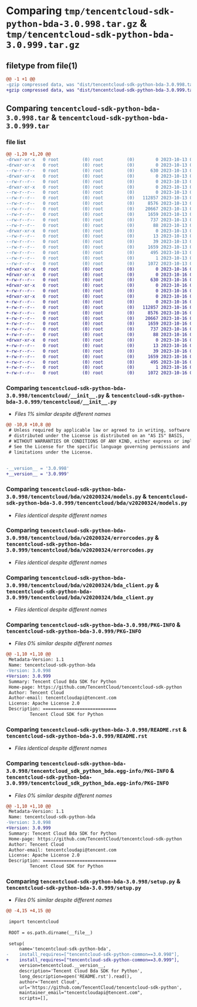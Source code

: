 # Comparing `tmp/tencentcloud-sdk-python-bda-3.0.998.tar.gz` & `tmp/tencentcloud-sdk-python-bda-3.0.999.tar.gz`

## filetype from file(1)

```diff
@@ -1 +1 @@
-gzip compressed data, was "dist/tencentcloud-sdk-python-bda-3.0.998.tar", last modified: Fri Oct 13 00:21:05 2023, max compression
+gzip compressed data, was "dist/tencentcloud-sdk-python-bda-3.0.999.tar", last modified: Mon Oct 16 00:20:21 2023, max compression
```

## Comparing `tencentcloud-sdk-python-bda-3.0.998.tar` & `tencentcloud-sdk-python-bda-3.0.999.tar`

### file list

```diff
@@ -1,20 +1,20 @@
-drwxr-xr-x   0 root         (0) root         (0)        0 2023-10-13 00:21:05.000000 tencentcloud-sdk-python-bda-3.0.998/
-drwxr-xr-x   0 root         (0) root         (0)        0 2023-10-13 00:21:05.000000 tencentcloud-sdk-python-bda-3.0.998/tencentcloud/
--rw-r--r--   0 root         (0) root         (0)      630 2023-10-13 00:21:04.000000 tencentcloud-sdk-python-bda-3.0.998/tencentcloud/__init__.py
-drwxr-xr-x   0 root         (0) root         (0)        0 2023-10-13 00:21:05.000000 tencentcloud-sdk-python-bda-3.0.998/tencentcloud/bda/
--rw-r--r--   0 root         (0) root         (0)        0 2023-10-13 00:21:04.000000 tencentcloud-sdk-python-bda-3.0.998/tencentcloud/bda/__init__.py
-drwxr-xr-x   0 root         (0) root         (0)        0 2023-10-13 00:21:05.000000 tencentcloud-sdk-python-bda-3.0.998/tencentcloud/bda/v20200324/
--rw-r--r--   0 root         (0) root         (0)        0 2023-10-13 00:21:04.000000 tencentcloud-sdk-python-bda-3.0.998/tencentcloud/bda/v20200324/__init__.py
--rw-r--r--   0 root         (0) root         (0)   112857 2023-10-13 00:21:04.000000 tencentcloud-sdk-python-bda-3.0.998/tencentcloud/bda/v20200324/models.py
--rw-r--r--   0 root         (0) root         (0)     8576 2023-10-13 00:21:04.000000 tencentcloud-sdk-python-bda-3.0.998/tencentcloud/bda/v20200324/errorcodes.py
--rw-r--r--   0 root         (0) root         (0)    20667 2023-10-13 00:21:04.000000 tencentcloud-sdk-python-bda-3.0.998/tencentcloud/bda/v20200324/bda_client.py
--rw-r--r--   0 root         (0) root         (0)     1659 2023-10-13 00:21:05.000000 tencentcloud-sdk-python-bda-3.0.998/PKG-INFO
--rw-r--r--   0 root         (0) root         (0)      737 2023-10-13 00:21:04.000000 tencentcloud-sdk-python-bda-3.0.998/README.rst
--rw-r--r--   0 root         (0) root         (0)       88 2023-10-13 00:21:05.000000 tencentcloud-sdk-python-bda-3.0.998/setup.cfg
-drwxr-xr-x   0 root         (0) root         (0)        0 2023-10-13 00:21:05.000000 tencentcloud-sdk-python-bda-3.0.998/tencentcloud_sdk_python_bda.egg-info/
--rw-r--r--   0 root         (0) root         (0)       13 2023-10-13 00:21:05.000000 tencentcloud-sdk-python-bda-3.0.998/tencentcloud_sdk_python_bda.egg-info/top_level.txt
--rw-r--r--   0 root         (0) root         (0)       39 2023-10-13 00:21:05.000000 tencentcloud-sdk-python-bda-3.0.998/tencentcloud_sdk_python_bda.egg-info/requires.txt
--rw-r--r--   0 root         (0) root         (0)     1659 2023-10-13 00:21:05.000000 tencentcloud-sdk-python-bda-3.0.998/tencentcloud_sdk_python_bda.egg-info/PKG-INFO
--rw-r--r--   0 root         (0) root         (0)      495 2023-10-13 00:21:05.000000 tencentcloud-sdk-python-bda-3.0.998/tencentcloud_sdk_python_bda.egg-info/SOURCES.txt
--rw-r--r--   0 root         (0) root         (0)        1 2023-10-13 00:21:05.000000 tencentcloud-sdk-python-bda-3.0.998/tencentcloud_sdk_python_bda.egg-info/dependency_links.txt
--rw-r--r--   0 root         (0) root         (0)     1072 2023-10-13 00:21:04.000000 tencentcloud-sdk-python-bda-3.0.998/setup.py
+drwxr-xr-x   0 root         (0) root         (0)        0 2023-10-16 00:20:21.000000 tencentcloud-sdk-python-bda-3.0.999/
+drwxr-xr-x   0 root         (0) root         (0)        0 2023-10-16 00:20:21.000000 tencentcloud-sdk-python-bda-3.0.999/tencentcloud/
+-rw-r--r--   0 root         (0) root         (0)      630 2023-10-16 00:20:21.000000 tencentcloud-sdk-python-bda-3.0.999/tencentcloud/__init__.py
+drwxr-xr-x   0 root         (0) root         (0)        0 2023-10-16 00:20:21.000000 tencentcloud-sdk-python-bda-3.0.999/tencentcloud/bda/
+-rw-r--r--   0 root         (0) root         (0)        0 2023-10-16 00:20:21.000000 tencentcloud-sdk-python-bda-3.0.999/tencentcloud/bda/__init__.py
+drwxr-xr-x   0 root         (0) root         (0)        0 2023-10-16 00:20:21.000000 tencentcloud-sdk-python-bda-3.0.999/tencentcloud/bda/v20200324/
+-rw-r--r--   0 root         (0) root         (0)        0 2023-10-16 00:20:21.000000 tencentcloud-sdk-python-bda-3.0.999/tencentcloud/bda/v20200324/__init__.py
+-rw-r--r--   0 root         (0) root         (0)   112857 2023-10-16 00:20:21.000000 tencentcloud-sdk-python-bda-3.0.999/tencentcloud/bda/v20200324/models.py
+-rw-r--r--   0 root         (0) root         (0)     8576 2023-10-16 00:20:21.000000 tencentcloud-sdk-python-bda-3.0.999/tencentcloud/bda/v20200324/errorcodes.py
+-rw-r--r--   0 root         (0) root         (0)    20667 2023-10-16 00:20:21.000000 tencentcloud-sdk-python-bda-3.0.999/tencentcloud/bda/v20200324/bda_client.py
+-rw-r--r--   0 root         (0) root         (0)     1659 2023-10-16 00:20:21.000000 tencentcloud-sdk-python-bda-3.0.999/PKG-INFO
+-rw-r--r--   0 root         (0) root         (0)      737 2023-10-16 00:20:21.000000 tencentcloud-sdk-python-bda-3.0.999/README.rst
+-rw-r--r--   0 root         (0) root         (0)       88 2023-10-16 00:20:21.000000 tencentcloud-sdk-python-bda-3.0.999/setup.cfg
+drwxr-xr-x   0 root         (0) root         (0)        0 2023-10-16 00:20:21.000000 tencentcloud-sdk-python-bda-3.0.999/tencentcloud_sdk_python_bda.egg-info/
+-rw-r--r--   0 root         (0) root         (0)       13 2023-10-16 00:20:21.000000 tencentcloud-sdk-python-bda-3.0.999/tencentcloud_sdk_python_bda.egg-info/top_level.txt
+-rw-r--r--   0 root         (0) root         (0)       39 2023-10-16 00:20:21.000000 tencentcloud-sdk-python-bda-3.0.999/tencentcloud_sdk_python_bda.egg-info/requires.txt
+-rw-r--r--   0 root         (0) root         (0)     1659 2023-10-16 00:20:21.000000 tencentcloud-sdk-python-bda-3.0.999/tencentcloud_sdk_python_bda.egg-info/PKG-INFO
+-rw-r--r--   0 root         (0) root         (0)      495 2023-10-16 00:20:21.000000 tencentcloud-sdk-python-bda-3.0.999/tencentcloud_sdk_python_bda.egg-info/SOURCES.txt
+-rw-r--r--   0 root         (0) root         (0)        1 2023-10-16 00:20:21.000000 tencentcloud-sdk-python-bda-3.0.999/tencentcloud_sdk_python_bda.egg-info/dependency_links.txt
+-rw-r--r--   0 root         (0) root         (0)     1072 2023-10-16 00:20:21.000000 tencentcloud-sdk-python-bda-3.0.999/setup.py
```

### Comparing `tencentcloud-sdk-python-bda-3.0.998/tencentcloud/__init__.py` & `tencentcloud-sdk-python-bda-3.0.999/tencentcloud/__init__.py`

 * *Files 1% similar despite different names*

```diff
@@ -10,8 +10,8 @@
 # Unless required by applicable law or agreed to in writing, software
 # distributed under the License is distributed on an "AS IS" BASIS,
 # WITHOUT WARRANTIES OR CONDITIONS OF ANY KIND, either express or implied.
 # See the License for the specific language governing permissions and
 # limitations under the License.
 
 
-__version__ = '3.0.998'
+__version__ = '3.0.999'
```

### Comparing `tencentcloud-sdk-python-bda-3.0.998/tencentcloud/bda/v20200324/models.py` & `tencentcloud-sdk-python-bda-3.0.999/tencentcloud/bda/v20200324/models.py`

 * *Files identical despite different names*

### Comparing `tencentcloud-sdk-python-bda-3.0.998/tencentcloud/bda/v20200324/errorcodes.py` & `tencentcloud-sdk-python-bda-3.0.999/tencentcloud/bda/v20200324/errorcodes.py`

 * *Files identical despite different names*

### Comparing `tencentcloud-sdk-python-bda-3.0.998/tencentcloud/bda/v20200324/bda_client.py` & `tencentcloud-sdk-python-bda-3.0.999/tencentcloud/bda/v20200324/bda_client.py`

 * *Files identical despite different names*

### Comparing `tencentcloud-sdk-python-bda-3.0.998/PKG-INFO` & `tencentcloud-sdk-python-bda-3.0.999/PKG-INFO`

 * *Files 0% similar despite different names*

```diff
@@ -1,10 +1,10 @@
 Metadata-Version: 1.1
 Name: tencentcloud-sdk-python-bda
-Version: 3.0.998
+Version: 3.0.999
 Summary: Tencent Cloud Bda SDK for Python
 Home-page: https://github.com/TencentCloud/tencentcloud-sdk-python
 Author: Tencent Cloud
 Author-email: tencentcloudapi@tencent.com
 License: Apache License 2.0
 Description: ============================
         Tencent Cloud SDK for Python
```

### Comparing `tencentcloud-sdk-python-bda-3.0.998/README.rst` & `tencentcloud-sdk-python-bda-3.0.999/README.rst`

 * *Files identical despite different names*

### Comparing `tencentcloud-sdk-python-bda-3.0.998/tencentcloud_sdk_python_bda.egg-info/PKG-INFO` & `tencentcloud-sdk-python-bda-3.0.999/tencentcloud_sdk_python_bda.egg-info/PKG-INFO`

 * *Files 0% similar despite different names*

```diff
@@ -1,10 +1,10 @@
 Metadata-Version: 1.1
 Name: tencentcloud-sdk-python-bda
-Version: 3.0.998
+Version: 3.0.999
 Summary: Tencent Cloud Bda SDK for Python
 Home-page: https://github.com/TencentCloud/tencentcloud-sdk-python
 Author: Tencent Cloud
 Author-email: tencentcloudapi@tencent.com
 License: Apache License 2.0
 Description: ============================
         Tencent Cloud SDK for Python
```

### Comparing `tencentcloud-sdk-python-bda-3.0.998/setup.py` & `tencentcloud-sdk-python-bda-3.0.999/setup.py`

 * *Files 0% similar despite different names*

```diff
@@ -4,15 +4,15 @@
 
 import tencentcloud
 
 ROOT = os.path.dirname(__file__)
 
 setup(
     name='tencentcloud-sdk-python-bda',
-    install_requires=["tencentcloud-sdk-python-common==3.0.998"],
+    install_requires=["tencentcloud-sdk-python-common==3.0.999"],
     version=tencentcloud.__version__,
     description='Tencent Cloud Bda SDK for Python',
     long_description=open('README.rst').read(),
     author='Tencent Cloud',
     url='https://github.com/TencentCloud/tencentcloud-sdk-python',
     maintainer_email="tencentcloudapi@tencent.com",
     scripts=[],
```

